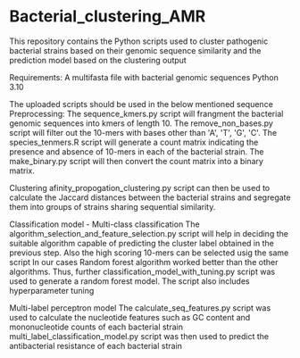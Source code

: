 # Bacterial_clustering_AMR
This repository contains the Python scripts used to cluster pathogenic bacterial strains based on their genomic sequence similarity and the prediction model based on the clustering output

Requirements:
A multifasta file with bacterial genomic sequences
Python 3.10

The uploaded scripts should be used in the below mentioned sequence
Preprocessing:
The sequence_kmers.py script will frangment the bacterial genomic sequences into kmers of length 10.
The remove_non_bases.py script will filter out the 10-mers with bases other than 'A', 'T', 'G', 'C'.
The species_tenmers.R script will generate a count matrix indicating the presence and absence of 10-mers in each of the bacterial strain.
The make_binary.py script will then convert the count matrix into a binary matrix.

Clustering
afinity_propogation_clustering.py script can then be used to calculate the Jaccard distances between the bacterial strains and segregate them into groups of strains sharing sequential similarity.

Classification model - Multi-class classification
The algorithm_selection_and_feature_selection.py script will help in deciding the suitable algorithm capable of predicting the cluster label obtained in the previous step. Also the high scoring 10-mers can be selected usig the same script
In our cases Random forest algorithm worked better than the other algorithms. Thus, further classification_model_with_tuning.py script was used to generate a random forest model. The script also includes hyperparameter tuning

Multi-label perceptron model
The calculate_seq_features.py script was used to calculate the nucleotide features such as GC content and mononucleotide counts of each bacterial strain
multi_label_classification_model.py script was then used to predict the antibacterial resistance of each bacterial strain




